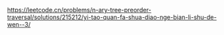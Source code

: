 https://leetcode.cn/problems/n-ary-tree-preorder-traversal/solutions/215212/yi-tao-quan-fa-shua-diao-nge-bian-li-shu-de-wen--3/
